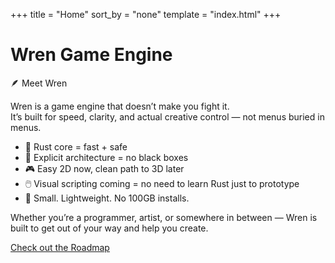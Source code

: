 +++
title = "Home"
sort_by = "none"
template = "index.html"
+++

# Wren Game Engine

🪶 Meet Wren

Wren is a game engine that doesn’t make you fight it.  
It’s built for speed, clarity, and actual creative control — not menus buried in menus.

- 🚀 Rust core = fast + safe  
- 🔩 Explicit architecture = no black boxes  
- 🎮 Easy 2D now, clean path to 3D later  
- 🖱️ Visual scripting coming = no need to learn Rust just to prototype  
- 💾 Small. Lightweight. No 100GB installs.

Whether you’re a programmer, artist, or somewhere in between — Wren is built to get out of your way and help you create.

[Check out the Roadmap](/roadmap)

